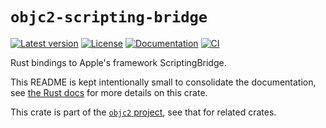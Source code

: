 # `objc2-scripting-bridge`

[![Latest version](https://badgen.net/crates/v/objc2-scripting-bridge)](https://crates.io/crates/objc2-scripting-bridge)
[![License](https://badgen.net/badge/license/Zlib%20OR%20Apache-2.0%20OR%20MIT/blue)](../../LICENSE.md)
[![Documentation](https://docs.rs/objc2-scripting-bridge/badge.svg)](https://docs.rs/objc2-scripting-bridge/)
[![CI](https://github.com/madsmtm/objc2/actions/workflows/ci.yml/badge.svg)](https://github.com/madsmtm/objc2/actions/workflows/ci.yml)

Rust bindings to Apple's framework ScriptingBridge.

This README is kept intentionally small to consolidate the documentation, see
[the Rust docs](https://docs.rs/objc2-scripting-bridge/) for more details on this crate.

This crate is part of the [`objc2` project](https://github.com/madsmtm/objc2),
see that for related crates.
